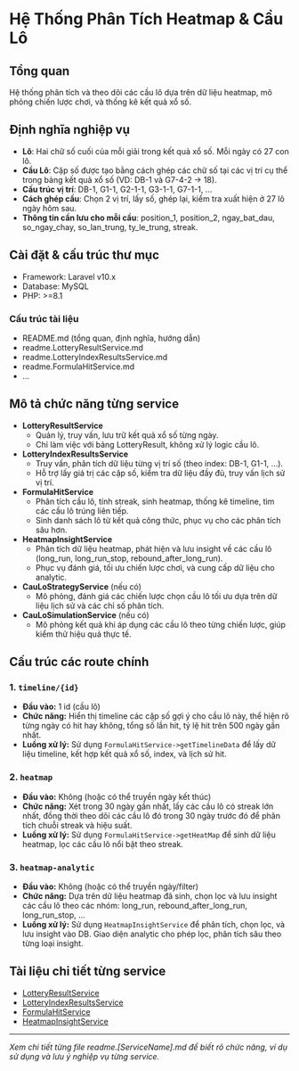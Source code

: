 # Hệ Thống Phân Tích Heatmap & Cầu Lô

## Tổng quan
Hệ thống phân tích và theo dõi các cầu lô dựa trên dữ liệu heatmap, mô phỏng chiến lược chơi, và thống kê kết quả xổ số.

## Định nghĩa nghiệp vụ
- **Lô**: Hai chữ số cuối của mỗi giải trong kết quả xổ số. Mỗi ngày có 27 con lô.
- **Cầu Lô**: Cặp số được tạo bằng cách ghép các chữ số tại các vị trí cụ thể trong bảng kết quả xổ số (VD: DB-1 và G7-4-2 → 18).
- **Cấu trúc vị trí**: DB-1, G1-1, G2-1-1, G3-1-1, G7-1-1, ...
- **Cách ghép cầu**: Chọn 2 vị trí, lấy số, ghép lại, kiểm tra xuất hiện ở 27 lô ngày hôm sau.
- **Thông tin cần lưu cho mỗi cầu**: position_1, position_2, ngay_bat_dau, so_ngay_chay, so_lan_trung, ty_le_trung, streak.

## Cài đặt & cấu trúc thư mục
- Framework: Laravel v10.x
- Database: MySQL
- PHP: >=8.1

### Cấu trúc tài liệu
- README.md (tổng quan, định nghĩa, hướng dẫn)
- readme.LotteryResultService.md
- readme.LotteryIndexResultsService.md
- readme.FormulaHitService.md
- ...

## Mô tả chức năng từng service
- **LotteryResultService**
  - Quản lý, truy vấn, lưu trữ kết quả xổ số từng ngày.
  - Chỉ làm việc với bảng LotteryResult, không xử lý logic cầu lô.
- **LotteryIndexResultsService**
  - Truy vấn, phân tích dữ liệu từng vị trí số (theo index: DB-1, G1-1, ...).
  - Hỗ trợ lấy giá trị các cặp số, kiểm tra dữ liệu đầy đủ, truy vấn lịch sử vị trí.
- **FormulaHitService**
  - Phân tích cầu lô, tính streak, sinh heatmap, thống kê timeline, tìm các cầu lô trúng liên tiếp.
  - Sinh danh sách lô từ kết quả công thức, phục vụ cho các phân tích sâu hơn.
- **HeatmapInsightService**
  - Phân tích dữ liệu heatmap, phát hiện và lưu insight về các cầu lô (long_run, long_run_stop, rebound_after_long_run).
  - Phục vụ đánh giá, tối ưu chiến lược chơi, và cung cấp dữ liệu cho analytic.
- **CauLoStrategyService** (nếu có)
  - Mô phỏng, đánh giá các chiến lược chọn cầu lô tối ưu dựa trên dữ liệu lịch sử và các chỉ số phân tích.
- **CauLoSimulationService** (nếu có)
  - Mô phỏng kết quả khi áp dụng các cầu lô theo từng chiến lược, giúp kiểm thử hiệu quả thực tế.

## Cấu trúc các route chính

### 1. `timeline/{id}`
- **Đầu vào:** 1 id (cầu lô)
- **Chức năng:** Hiển thị timeline các cặp số gợi ý cho cầu lô này, thể hiện rõ từng ngày có hit hay không, tổng số lần hit, tỷ lệ hit trên 500 ngày gần nhất.
- **Luồng xử lý:** Sử dụng `FormulaHitService->getTimelineData` để lấy dữ liệu timeline, kết hợp kết quả xổ số, index, và lịch sử hit.

### 2. `heatmap`
- **Đầu vào:** Không (hoặc có thể truyền ngày kết thúc)
- **Chức năng:** Xét trong 30 ngày gần nhất, lấy các cầu lô có streak lớn nhất, đồng thời theo dõi các cầu lô đó trong 30 ngày trước đó để phân tích chuỗi streak và hiệu suất.
- **Luồng xử lý:** Sử dụng `FormulaHitService->getHeatMap` để sinh dữ liệu heatmap, lọc các cầu lô nổi bật theo streak.

### 3. `heatmap-analytic`
- **Đầu vào:** Không (hoặc có thể truyền ngày/filter)
- **Chức năng:** Dựa trên dữ liệu heatmap đã sinh, chọn lọc và lưu insight các cầu lô theo các nhóm: long_run, rebound_after_long_run, long_run_stop, ...
- **Luồng xử lý:** Sử dụng `HeatmapInsightService` để phân tích, chọn lọc, và lưu insight vào DB. Giao diện analytic cho phép lọc, phân tích sâu theo từng loại insight.

## Tài liệu chi tiết từng service
- [LotteryResultService](readme.LotteryResultService.md)
- [LotteryIndexResultsService](readme.LotteryIndexResultsService.md)
- [FormulaHitService](readme.FormulaHitService.md)
- [HeatmapInsightService](readme.HeatmapInsightService.md)

---
*Xem chi tiết từng file readme.[ServiceName].md để biết rõ chức năng, ví dụ sử dụng và lưu ý nghiệp vụ từng service.*
